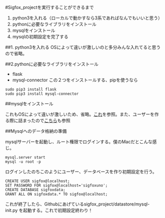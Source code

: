 #Sigfox_projectを実行することができるまで

1. python3を入れる（ローカルで動かすなら3系であればなんでもいいと思う）
2. pythonに必要なライブラリをインストール
3. mysqlをインストール
4. mysqlの初期設定を完了する

##1. python3を入れる
OSによって違いが激しいのと多分みんな入れてると思うので省略。

##2.pythonに必要なライブラリをインストール

- flask
- mysql-connector
この２つをインストールする、pipを使うなら

```
sudo pip3 install flask
sudo pip3 install mysql-connector
```

##mysqlをインストール

これもOSによって違いが激しいため、省略。[これ](https://qiita.com/nooboolean/items/7efc5c35b2e95637d8c1)を参照。また、ユーザーを作る際に詰まったので[こちら](https://qiita.com/keisukeYamagishi/items/d897e5c52fe9fd8d9273)も参照

##Mysqlへのデータ格納の準備

mysqlサーバーを起動し、ルート権限でログインする。僕のMacだとこんな感じ。
```
mysql.server start
mysql -u root -p
```

ログインしたのちこのようにユーザー、データベースを作り初期設定を行う。
```
CREATE USER sigfox@localhost;
SET PASSWORD FOR sigfox@localhost='sigfoxuno';
CREATE DATABASE sigfoxdata;
GRANT ALL ON sigfoxdata.* TO sigfox@localhost;
```

これが終了したら、Githubにあげているsigfox_project/datastore/mysql-init.py を起動する。これで初期設定終わり！